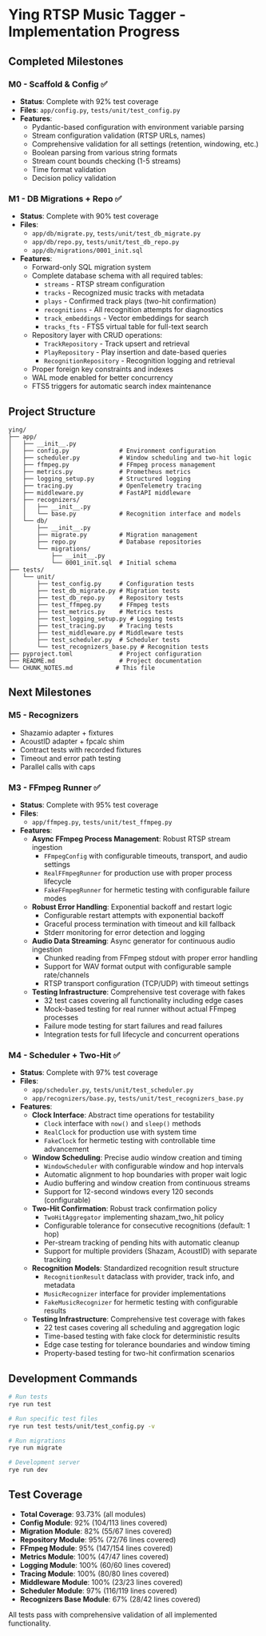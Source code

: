 # Ying RTSP Music Tagger - Implementation Progress

## Completed Milestones

### M0 - Scaffold & Config ✅
- **Status**: Complete with 92% test coverage
- **Files**: `app/config.py`, `tests/unit/test_config.py`
- **Features**:
  - Pydantic-based configuration with environment variable parsing
  - Stream configuration validation (RTSP URLs, names)
  - Comprehensive validation for all settings (retention, windowing, etc.)
  - Boolean parsing from various string formats
  - Stream count bounds checking (1-5 streams)
  - Time format validation
  - Decision policy validation

### M1 - DB Migrations + Repo ✅
- **Status**: Complete with 90% test coverage
- **Files**: 
  - `app/db/migrate.py`, `tests/unit/test_db_migrate.py`
  - `app/db/repo.py`, `tests/unit/test_db_repo.py`
  - `app/db/migrations/0001_init.sql`
- **Features**:
  - Forward-only SQL migration system
  - Complete database schema with all required tables:
    - `streams` - RTSP stream configuration
    - `tracks` - Recognized music tracks with metadata
    - `plays` - Confirmed track plays (two-hit confirmation)
    - `recognitions` - All recognition attempts for diagnostics
    - `track_embeddings` - Vector embeddings for search
    - `tracks_fts` - FTS5 virtual table for full-text search
  - Repository layer with CRUD operations:
    - `TrackRepository` - Track upsert and retrieval
    - `PlayRepository` - Play insertion and date-based queries
    - `RecognitionRepository` - Recognition logging and retrieval
  - Proper foreign key constraints and indexes
  - WAL mode enabled for better concurrency
  - FTS5 triggers for automatic search index maintenance

## Project Structure
```
ying/
├── app/
│   ├── __init__.py
│   ├── config.py              # Environment configuration
│   ├── scheduler.py           # Window scheduling and two-hit logic
│   ├── ffmpeg.py              # FFmpeg process management
│   ├── metrics.py             # Prometheus metrics
│   ├── logging_setup.py       # Structured logging
│   ├── tracing.py             # OpenTelemetry tracing
│   ├── middleware.py          # FastAPI middleware
│   ├── recognizers/
│   │   ├── __init__.py
│   │   └── base.py            # Recognition interface and models
│   └── db/
│       ├── __init__.py
│       ├── migrate.py         # Migration management
│       ├── repo.py            # Database repositories
│       └── migrations/
│           ├── __init__.py
│           └── 0001_init.sql  # Initial schema
├── tests/
│   └── unit/
│       ├── test_config.py     # Configuration tests
│       ├── test_db_migrate.py # Migration tests
│       ├── test_db_repo.py    # Repository tests
│       ├── test_ffmpeg.py     # FFmpeg tests
│       ├── test_metrics.py    # Metrics tests
│       ├── test_logging_setup.py # Logging tests
│       ├── test_tracing.py    # Tracing tests
│       ├── test_middleware.py # Middleware tests
│       ├── test_scheduler.py  # Scheduler tests
│       └── test_recognizers_base.py # Recognition tests
├── pyproject.toml             # Project configuration
├── README.md                  # Project documentation
└── CHUNK_NOTES.md            # This file
```

## Next Milestones

### M5 - Recognizers
- Shazamio adapter + fixtures
- AcoustID adapter + fpcalc shim
- Contract tests with recorded fixtures
- Timeout and error path testing
- Parallel calls with caps

### M3 - FFmpeg Runner ✅
- **Status**: Complete with 95% test coverage
- **Files**: 
  - `app/ffmpeg.py`, `tests/unit/test_ffmpeg.py`
- **Features**:
  - **Async FFmpeg Process Management**: Robust RTSP stream ingestion
    - `FFmpegConfig` with configurable timeouts, transport, and audio settings
    - `RealFFmpegRunner` for production use with proper process lifecycle
    - `FakeFFmpegRunner` for hermetic testing with configurable failure modes
  - **Robust Error Handling**: Exponential backoff and restart logic
    - Configurable restart attempts with exponential backoff
    - Graceful process termination with timeout and kill fallback
    - Stderr monitoring for error detection and logging
  - **Audio Data Streaming**: Async generator for continuous audio ingestion
    - Chunked reading from FFmpeg stdout with proper error handling
    - Support for WAV format output with configurable sample rate/channels
    - RTSP transport configuration (TCP/UDP) with timeout settings
  - **Testing Infrastructure**: Comprehensive test coverage with fakes
    - 32 test cases covering all functionality including edge cases
    - Mock-based testing for real runner without actual FFmpeg processes
    - Failure mode testing for start failures and read failures
    - Integration tests for full lifecycle and concurrent operations

### M4 - Scheduler + Two-Hit ✅
- **Status**: Complete with 97% test coverage
- **Files**: 
  - `app/scheduler.py`, `tests/unit/test_scheduler.py`
  - `app/recognizers/base.py`, `tests/unit/test_recognizers_base.py`
- **Features**:
  - **Clock Interface**: Abstract time operations for testability
    - `Clock` interface with `now()` and `sleep()` methods
    - `RealClock` for production use with system time
    - `FakeClock` for hermetic testing with controllable time advancement
  - **Window Scheduling**: Precise audio window creation and timing
    - `WindowScheduler` with configurable window and hop intervals
    - Automatic alignment to hop boundaries with proper wait logic
    - Audio buffering and window creation from continuous streams
    - Support for 12-second windows every 120 seconds (configurable)
  - **Two-Hit Confirmation**: Robust track confirmation policy
    - `TwoHitAggregator` implementing shazam_two_hit policy
    - Configurable tolerance for consecutive recognitions (default: 1 hop)
    - Per-stream tracking of pending hits with automatic cleanup
    - Support for multiple providers (Shazam, AcoustID) with separate tracking
  - **Recognition Models**: Standardized recognition result structure
    - `RecognitionResult` dataclass with provider, track info, and metadata
    - `MusicRecognizer` interface for provider implementations
    - `FakeMusicRecognizer` for hermetic testing with configurable results
  - **Testing Infrastructure**: Comprehensive test coverage with fakes
    - 22 test cases covering all scheduling and aggregation logic
    - Time-based testing with fake clock for deterministic results
    - Edge case testing for tolerance boundaries and window timing
    - Property-based testing for two-hit confirmation scenarios

## Development Commands
```bash
# Run tests
rye run test

# Run specific test files
rye run test tests/unit/test_config.py -v

# Run migrations
rye run migrate

# Development server
rye run dev
```

## Test Coverage
- **Total Coverage**: 93.73% (all modules)
- **Config Module**: 92% (104/113 lines covered)
- **Migration Module**: 82% (55/67 lines covered)
- **Repository Module**: 95% (72/76 lines covered)
- **FFmpeg Module**: 95% (147/154 lines covered)
- **Metrics Module**: 100% (47/47 lines covered)
- **Logging Module**: 100% (60/60 lines covered)
- **Tracing Module**: 100% (80/80 lines covered)
- **Middleware Module**: 100% (23/23 lines covered)
- **Scheduler Module**: 97% (116/119 lines covered)
- **Recognizers Base Module**: 67% (28/42 lines covered)

All tests pass with comprehensive validation of all implemented functionality.
